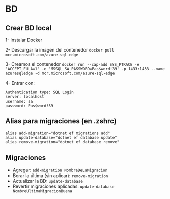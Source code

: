 # BD

## Crear BD local

1- Instalar Docker

2- Descargar la imagen del contenedor
```docker pull mcr.microsoft.com/azure-sql-edge```

3- Creamos el contenedor 
```docker run --cap-add SYS_PTRACE -e 'ACCEPT_EULA=1' -e 'MSSQL_SA_PASSWORD=Pas$word!39' -p 1433:1433 --name azuresqledge -d mcr.microsoft.com/azure-sql-edge```

4- Entrar con:
```
Authentication type: SQL Login
server: localhost
username: sa
password: Pas$word!39
```
## Alias para migraciones (en .zshrc)
```
alias add-migration="dotnet ef migrations add"
alias update-database="dotnet ef database update"
alias remove-migration="dotnet ef database remove"
```

## Migraciones

- Agregar: ```add-migration NombreDeLaMigracion```
- Borar la última (sin aplicar): ```remove-migration``` 
- Actualizar la BD: ```update-database```
- Revertir migraciones aplicadas: ```update-database NombreUltimaMigracionBuena```
